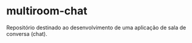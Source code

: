 # multiroom-chat
Repositório destinado ao desenvolvimento de uma aplicação de sala de conversa (chat).
